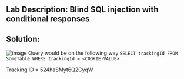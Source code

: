 ## Lab Description: Blind SQL injection with conditional responses




## Solution:
![image](https://github.com/jayshah17/PortSwiggerLabs/assets/76842630/55b203ca-8620-409b-865f-75d070f0c4a1)
Query would be on the following way 
`SELECT trackingId FROM SomeTable WHERE trackingId = <COOKIE-VALUE> `

Tracking ID = 524haSMyt6Q2CyqW
